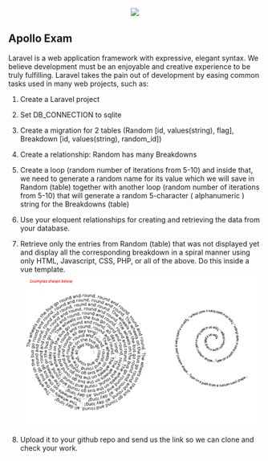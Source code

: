 <p align="center"><a href="https://laravel.com" target="_blank"><img src="https://raw.githubusercontent.com/laravel/art/master/logo-lockup/5%20SVG/2%20CMYK/1%20Full%20Color/laravel-logolockup-cmyk-red.svg" width="400"></a></p>

## Apollo Exam

Laravel is a web application framework with expressive, elegant syntax. We believe development must be an enjoyable and creative experience to be truly fulfilling. Laravel takes the pain out of development by easing common tasks used in many web projects, such as:

1. Create a Laravel project
2. Set DB_CONNECTION to sqlite
3. Create a migration for 2 tables (Random [id, values(string), flag], Breakdown [id, values(string), random_id])
4. Create a relationship: Random has many Breakdowns
5. Create a loop (random number of iterations from 5-10) and inside that, we need to generate a random name
   for its value which we will save in Random (table) together with another loop (random number of
   iterations from 5-10) that will generate a random 5-character ( alphanumeric ) string for the Breakdowns
   (table)
6. Use your eloquent relationships for creating and retrieving the data from your database.
7. Retrieve only the entries from Random (table) that was not displayed yet and display all the
   corresponding breakdown in a spiral manner using only HTML, Javascript, CSS, PHP, or all of the
   above. Do this inside a vue template.
   ![alt text](https://github.com/hiCabrera30/apollo-exam/blob/develop/spiral.png?raw=true)

8. Upload it to your github repo and send us the link so we can clone and check your work.